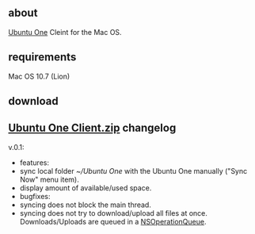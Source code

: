 about
--------
[Ubuntu One](http://one.ubuntu.com/) Cleint for the Mac OS.

requirements
--------
Mac OS 10.7 (Lion)

download
--------
[Ubuntu One Client.zip](https://github.com/downloads/yevmel/Ubuntu-One-Client/Ubuntu%20One%20Client.app.zip)
changelog
--------
v.0.1:

* features:
 * sync local folder _~/Ubuntu One_ with the Ubuntu One manually ("Sync Now" menu item).
 * display amount of available/used space.
* bugfixes:
 * syncing does not block the main thread.
 * syncing does not try to download/upload all files at once. Downloads/Uploads are queued in a [NSOperationQueue](http://developer.apple.com/library/mac/#documentation/Cocoa/Reference/NSOperationQueue_class/Reference/Reference.html).
